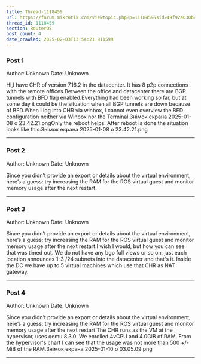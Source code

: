 ```yaml
---
title: Thread-1118459
url: https://forum.mikrotik.com/viewtopic.php?p=1118459&sid=49f92a630bc7970d8ca50523be880e8f#p1118459
thread_id: 1118459
section: RouterOS
post_count: 4
date_crawled: 2025-02-03T13:54:21.911599
---
```


### Post 1
Author: Unknown
Date: Unknown

Hi,I have CHR of version 7.16.2 in the datacenter. It has 8 p2p connections with the remote offices.Between the office and datacenter there are BGP tunnels with BFD flag enabled.Everything had been working so far, but at some day it could be the situation when all BGP tunnels are down because of BFD.When I log into CHR via winbox, I cannot even overview the BFD configuration neither via Winbox nor the Terminal.Знімок екрана 2025-01-08 о 23.42.21.pngOnly the reboot helps. After reboot is done the situation looks like this:Знімок екрана 2025-01-08 о 23.42.21.png

---
### Post 2
Author: Unknown
Date: Unknown

Since you didn’t provide an export or details about the virtual environment, here’s a guess: try increasing the RAM for the ROS virtual guest and monitor memory usage after the next restart.

---
### Post 3
Author: Unknown
Date: Unknown

Since you didn’t provide an export or details about the virtual environment, here’s a guess: try increasing the RAM for the ROS virtual guest and monitor memory usage after the next restart.I wish I would, but how you can see that was timed out. We do not have any bgp full views or so on, just each location announces 1-3 /24 subnets into the datacenter and that's it. Inside the DC we have up to 5 virtual machines which use that CHR as NAT gateway.

---
### Post 4
Author: Unknown
Date: Unknown

Since you didn’t provide an export or details about the virtual environment, here’s a guess: try increasing the RAM for the ROS virtual guest and monitor memory usage after the next restart.The CHR runs as the VM at the hypervisor, uses qemu 8.3.0. We enrolled 4vCPU and 4.0GiB of RAM. From the hypervisor's chart I can see that the usage was not more than 500 +/- MiB of the RAM.Знімок екрана 2025-01-10 о 03.05.09.png

---
